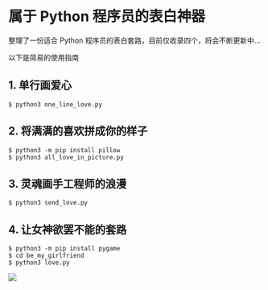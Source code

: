 # 属于 Python 程序员的表白神器

整理了一份适合 Python 程序员的表白套路，目前仅收录四个，将会不断更新中...

以下是简易的使用指南

## 1. 单行画爱心

```shell
$ python3 one_line_love.py
```

## 2. 将满满的喜欢拼成你的样子

```shell
$ python3 -m pip install pillow
$ python3 all_love_in_picture.py
```

## 3. 灵魂画手工程师的浪漫

```shell
$ python3 send_love.py
```

## 4. 让女神欲罢不能的套路

```shell
$ python3 -m pip install pygame
$ cd be_my_girlfriend
$ python3 love.py
```

![](http://image.iswbm.com/20200517234703.png)